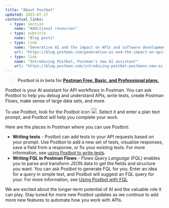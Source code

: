 ```yaml
---
title: "About Postbot"
updated: 2023-07-17
contextual_links:
  - type: section
    name: "Additional resources"
  - type: subtitle
    name: "Blog posts"
  - type: link
    name: "Generative AI and the impact on APIs and software development"
    url: "https://blog.postman.com/generative-ai-and-the-impact-on-apis-and-software-development/"
  - type: link
    name: "Introducing Postbot, Postman’s new AI assistant"
    url: "https://blog.postman.com/introducing-postbot-postmans-new-ai-assistant/"
---
```


> **Postbot is in beta for [Postman Free, Basic, and Professional plans.](https://www.postman.com/pricing/)**

Postbot is your AI assistant for API workflows in Postman. You can ask Postbot to help you debug and understand APIs, write tests, create Postman Flows, make sense of large data sets, and more.

To use Postbot, look for the Postbot icon <img alt="Postbot icon" src="https://assets.postman.com/postman-docs/v10/icon-postbot-v10-16.jpg#icon" width="18px">. Select it and enter a plan text prompt, and Postbot will help you complete your work.

Here are the places in Postman where you can use Postbot:

* **Writing tests** - Postbot can add tests to your API requests based on your prompt. Use Postbot to add a new set of tests, visualize responses, save a field from a response, or fix your existing tests. For more information, see [using Postbot to write tests](/docs/writing-scripts/test-scripts#using-postbot-to-write-tests).
* **Writing FQL in Postman Flows** - _Flows Query Language_ (FQL) enables you to parse and transform JSON data to get the fields and structure you want. You can ask Postbot to generate FQL for you. Enter an idea for a query in simple text, and Postbot will suggest an FQL query for your. For more information, see [Using Postbot with FQL](/docs/postman-flows/flows-query-language/introduction-to-fql/#using-postbot-with-fql)

We are excited about the longer-term potential of AI and the valuable role it can play. Stay tuned for more new Postbot updates as we continue to add more new features to automate how you work with APIs.
